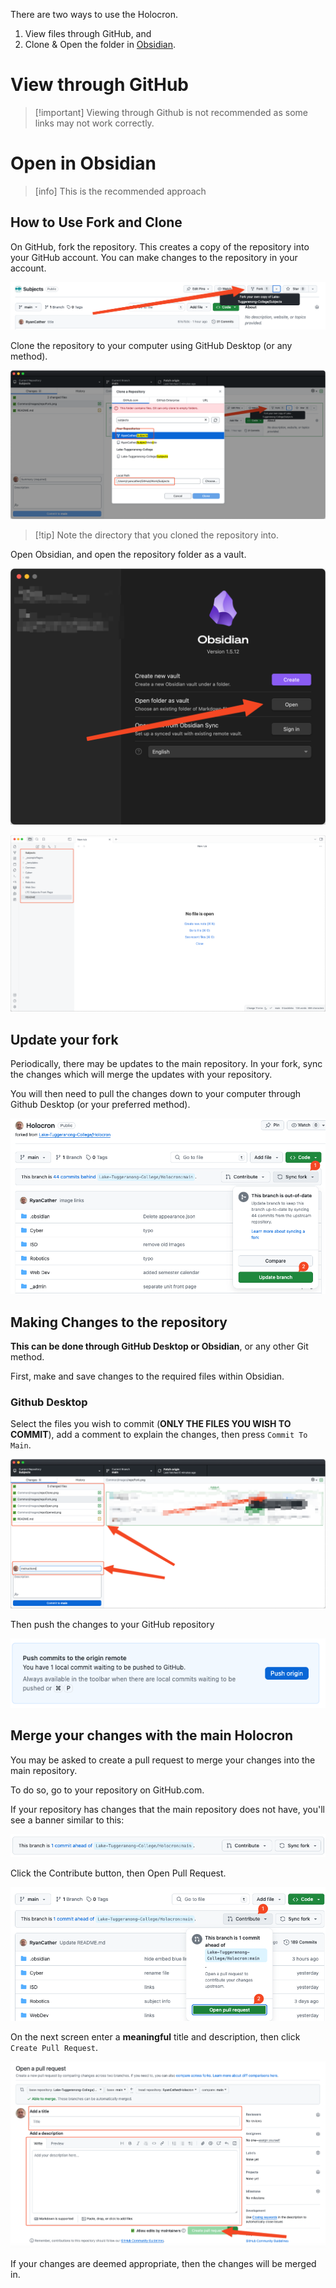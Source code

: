 There are two ways to use the Holocron.
1) View files through GitHub, and
2) Clone & Open the folder in [Obsidian](obsidian.md).

# View through GitHub

> [!important] Viewing through Github is not recommended as some links may not work correctly.




# Open in Obsidian

> [info] This is the recommended approach

## How to Use Fork and Clone 

On GitHub, fork the repository. This creates a copy of the repository into your GitHub account. You can make changes to the repository in your account.

![Fork the Repository](/_admin/images/repoFork.png)

Clone the repository to your computer using GitHub Desktop (or any method).

![Clone the repository](/_admin/images/repoClone.png)
> [!tip] Note the directory that you cloned the repository into. 

Open Obsidian, and open the repository folder as a vault.

![Open in Obsidian](/_admin/images/repoOpen.png)

![Opened in Obsidian](/_admin/images/repoOpened.png)

## Update your fork

Periodically, there may be updates to the main repository. In your fork, sync the changes which will merge the updates with your repository. 

You will then need to pull the changes down to your computer through Github Desktop (or your preferred method).

![repoSyncFork](/_sharedContent/_images/repoSyncFork.png)

## Making Changes to the repository

**This can be done through GitHub Desktop or Obsidian**, or any other Git method.

First, make and save changes to the required files within Obsidian.

### Github Desktop

Select the files  you wish to commit (**ONLY THE FILES YOU WISH TO COMMIT**), add a comment to explain the changes, then press `Commit To Main`.

![Commit Changes](/_admin/images/repoGithubCommitPush.png)

Then push the changes to your GitHub repository

![Push Changes to GitHub](/_admin/images/repoGithubPush.png)

## Merge your changes with the main Holocron

You may be asked to create a pull request to merge your changes into the main repository.

To do so, go to your repository on GitHub.com.  

If your repository has changes that the main repository does not have, you'll see a banner similar to this:

![repoBranchAhead](/_sharedContent/_images/repoBranchAhead.png)

Click the Contribute button, then Open Pull Request.

![repoContribute](/_sharedContent/_images/repoContribute.png)


On the next screen enter a **meaningful** title and description, then click `Create Pull Request`.

![repoPR](/_sharedContent/_images/repoPR.png)


If your changes are deemed appropriate, then the changes will be merged in.

